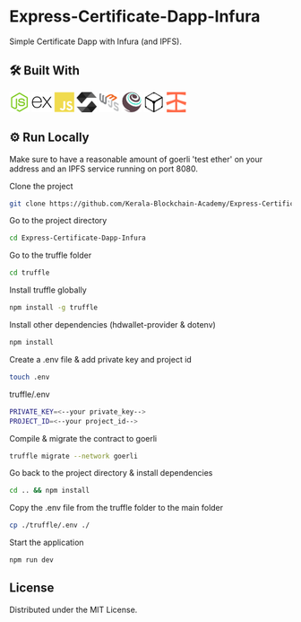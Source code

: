 # Express-Certificate-Dapp-Infura

Simple Certificate Dapp with Infura (and IPFS).


## 🛠 Built With

<div align="left">
<a href="https://nodejs.org/en/" target="_blank" rel="noreferrer"><img src="https://raw.githubusercontent.com/DEMYSTIF/DEMYSTIF/main/assets/icons/nodejs.svg" width="36" height="36" alt="NodeJS" /></a>
<a href="https://expressjs.com/" target="_blank" rel="noreferrer"><img src="https://raw.githubusercontent.com/DEMYSTIF/DEMYSTIF/main/assets/icons/express.svg" width="36" height="36" alt="Express" /></a>
<a href="https://developer.mozilla.org/en-US/docs/Web/JavaScript" target="_blank" rel="noreferrer"><img src="https://raw.githubusercontent.com/DEMYSTIF/DEMYSTIF/main/assets/icons/javascript.svg" width="36" height="36" alt="JavaScript" /></a>
<a href="https://soliditylang.org/" target="_blank" rel="noreferrer"><img src="https://raw.githubusercontent.com/DEMYSTIF/DEMYSTIF/main/assets/icons/solidity.svg" width="36" height="36" alt="Solidity" /></a>
<a href="https://web3js.readthedocs.io/" target="_blank" rel="noreferrer"><img src="https://raw.githubusercontent.com/DEMYSTIF/DEMYSTIF/main/assets/icons/web3js.svg" width="36" height="36" alt="Web3Js" /></a>
<a href="https://trufflesuite.com" target="_blank" rel="noreferrer"><img src="https://raw.githubusercontent.com/DEMYSTIF/DEMYSTIF/main/assets/icons/truffle.svg" width="36" height="36" alt="Truffle" /></a>
<a href="https://ipfs.io/" target="_blank" rel="noreferrer"><img src="https://raw.githubusercontent.com/DEMYSTIF/DEMYSTIF/main/assets/icons/ipfs.svg" width="36" height="36" alt="IPFS" /></a>
<a href="https://docs.infura.io/infura/" target="_blank" rel="noreferrer"><img src="https://raw.githubusercontent.com/DEMYSTIF/DEMYSTIF/main/assets/icons/infura.svg" width="36" height="36" alt="Infura" /></a>
</div>


## ⚙️ Run Locally

Make sure to have a reasonable amount of goerli 'test ether' on your address and an IPFS service running on port 8080.  

Clone the project

```bash
git clone https://github.com/Kerala-Blockchain-Academy/Express-Certificate-Dapp-Infura.git
```

Go to the project directory

```bash
cd Express-Certificate-Dapp-Infura
```

Go to the truffle folder

```bash
cd truffle
```

Install truffle globally

```bash
npm install -g truffle
```

Install other dependencies (hdwallet-provider & dotenv)

```bash
npm install
```

Create a .env file & add private key and project id

```bash
touch .env
```

truffle/.env

```bash
PRIVATE_KEY=<--your private_key-->
PROJECT_ID=<--your project_id-->
```

Compile & migrate the contract to goerli

```bash
truffle migrate --network goerli
```

Go back to the project directory & install dependencies

```bash
cd .. && npm install
```

Copy the .env file from the truffle folder to the main folder

```bash
cp ./truffle/.env ./
```

Start the application

```bash
npm run dev
```


## License

Distributed under the MIT License.


